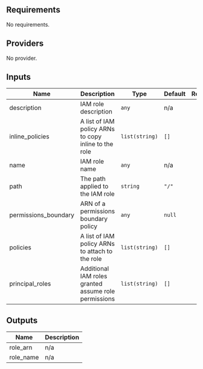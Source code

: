 ## Requirements

No requirements.

## Providers

No provider.

## Inputs

| Name | Description | Type | Default | Required |
|------|-------------|------|---------|:--------:|
| description | IAM role description | `any` | n/a | yes |
| inline\_policies | A list of IAM policy ARNs to copy inline to the role | `list(string)` | `[]` | no |
| name | IAM role name | `any` | n/a | yes |
| path | The path applied to the IAM role | `string` | `"/"` | no |
| permissions\_boundary | ARN of a permissions boundary policy | `any` | `null` | no |
| policies | A list of IAM policy ARNs to attach to the role | `list(string)` | `[]` | no |
| principal\_roles | Additional IAM roles granted assume role permissions | `list(string)` | `[]` | no |

## Outputs

| Name | Description |
|------|-------------|
| role\_arn | n/a |
| role\_name | n/a |

